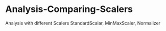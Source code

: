# Analysis-Comparing-Scalers
Analysis with different Scalers StandardScalar, MinMaxScaler, Normalizer 
